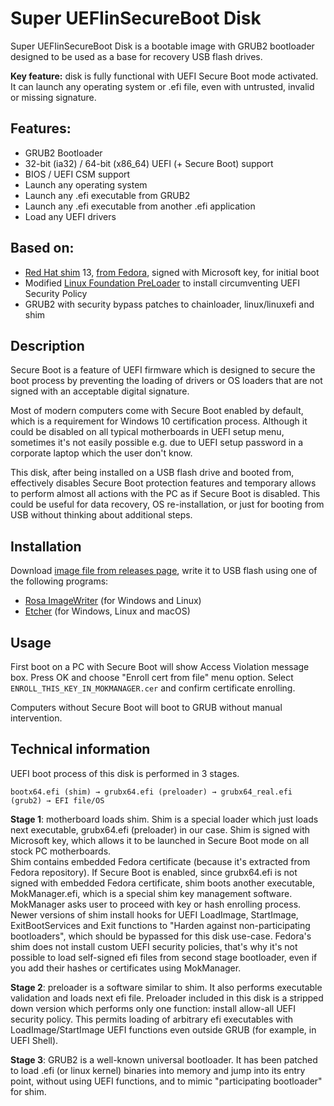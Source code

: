 Super UEFIinSecureBoot Disk
===========================

Super UEFIinSecureBoot Disk is a bootable image with GRUB2 bootloader designed to be used as a base for recovery USB flash drives.

**Key feature:** disk is fully functional with UEFI Secure Boot mode activated. It can launch any operating system or .efi file, even with untrusted, invalid or missing signature.

## Features:

 * GRUB2 Bootloader
 * 32-bit (ia32) / 64-bit (x86_64) UEFI (+ Secure Boot) support
 * BIOS / UEFI CSM support
 * Launch any operating system
 * Launch any .efi executable from GRUB2
 * Launch any .efi executable from another .efi application
 * Load any UEFI drivers

## Based on:

 * [Red Hat shim](https://github.com/rhboot/shim) 13, [from Fedora](https://apps.fedoraproject.org/packages/shim-signed), signed with Microsoft key, for initial boot
 * Modified [Linux Foundation PreLoader](https://git.kernel.org/pub/scm/linux/kernel/git/jejb/efitools.git) to install circumventing UEFI Security Policy
 * GRUB2 with security bypass patches to chainloader, linux/linuxefi and shim

## Description

Secure Boot is a feature of UEFI firmware which is designed to secure the boot process by preventing the loading of drivers or OS loaders that are not signed with an acceptable digital signature.

Most of modern computers come with Secure Boot enabled by default, which is a requirement for Windows 10 certification process. Although it could be disabled on all typical motherboards in UEFI setup menu, sometimes it's not easily possible e.g. due to UEFI setup password in a corporate laptop which the user don't know.

This disk, after being installed on a USB flash drive and booted from, effectively disables Secure Boot protection features and temporary allows to perform almost all actions with the PC as if Secure Boot is disabled. This could be useful for data recovery, OS re-installation, or just for booting from USB without thinking about additional steps.

## Installation

Download [image file from releases page](/ValdikSS/Super-UEFIinSecureBoot-Disk/stargazers/releases), write it to USB flash using one of the following programs:

* [Rosa ImageWriter](http://wiki.rosalab.ru/en/index.php/ROSA_ImageWriter) (for Windows and Linux)
* [Etcher](https://www.balena.io/etcher/) (for Windows, Linux and macOS)

## Usage

First boot on a PC with Secure Boot will show Access Violation message box. Press OK and choose "Enroll cert from file" menu option. Select `ENROLL_THIS_KEY_IN_MOKMANAGER.cer` and confirm certificate enrolling.

Computers without Secure Boot will boot to GRUB without manual intervention.

## Technical information

UEFI boot process of this disk is performed in 3 stages.

`bootx64.efi (shim) → grubx64.efi (preloader) → grubx64_real.efi (grub2) → EFI file/OS`

**Stage 1**: motherboard loads shim. Shim is a special loader which just loads next executable, grubx64.efi (preloader) in our case. Shim is signed with Microsoft key, which allows it to be launched in Secure Boot mode on all stock PC motherboards.  
Shim contains embedded Fedora certificate (because it's extracted from Fedora repository). If Secure Boot is enabled, since grubx64.efi is not signed with embedded Fedora certificate, shim boots another executable, MokManager.efi, which is a special shim key management software. MokManager asks user to proceed with key or hash enrolling process.  
Newer versions of shim install hooks for UEFI LoadImage, StartImage, ExitBootServices and Exit functions to "Harden against non-participating bootloaders", which should be bypassed for this disk use-case. Fedora's shim does not install custom UEFI security policies, that's why it's not possible to load self-signed efi files from second stage bootloader, even if you add their hashes or certificates using MokManager.

**Stage 2**: preloader is a software similar to shim. It also performs executable validation and loads next efi file. Preloader included in this disk is a stripped down version which performs only one function: install allow-all UEFI security policy. This permits loading of arbitrary efi executables with LoadImage/StartImage UEFI functions even outside GRUB (for example, in UEFI Shell).

**Stage 3**: GRUB2 is a well-known universal bootloader. It has been patched to load .efi (or linux kernel) binaries into memory and jump into its entry point, without using UEFI functions, and to mimic "participating bootloader" for shim.
